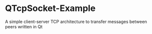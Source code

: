 # QTcpSocket-Example
A simple client-server TCP architecture to transfer messages between peers written in Qt
